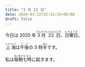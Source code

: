```yaml
---
title: "3 月 22 日"
date: 2020-03-22T15:14:15+08:00
draft: false
---
```


今日は 2020 年<ruby> 3 月<rp>(</rp><rt>さんがつ</rt><rp>)</rp></ruby><ruby> 22 日<rp>(</rp><rt>にじゅうににち</rt><rp>)</rp></ruby>、<ruby>日曜日<rp>(</rp><rt>にちようび</rt><rp>)</rp></ruby>。

<ruby>上海<rp>(</rp><rt>シャンハイ</rt><rp>)</rp></ruby>は<ruby>午後<rp>(</rp><rt>ごご</rt><rp>)</rp></ruby>の 3 時<ruby>半<rp>(</rp><rt>はん</rt><rp>)</rp></ruby>です。

私は<ruby>毎朝<rp>(</rp><rt>まいあさ</rt><rp>)</rp></ruby><ruby>七時<rp>(</rp><rt>ななじ</rt><rp>)</rp></ruby>に起きます。
